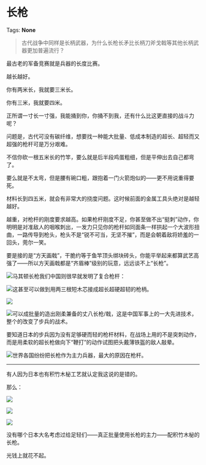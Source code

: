 # 长枪

Tags: **None**

> 古代战争中同样是长柄武器，为什么长枪长矛比长柄刀斧戈戟等其他长柄武器更加普遍流行？



最古老的军备竞赛就是兵器的长度比赛。

越长越好。

你有两米长，我就要三米长。

你有三米，我就要四米。

正所谓一寸长一寸强，我能捅到你，你捅不到我，还有什么比这更直接的战斗力呢？

问题是，古代可没有碳纤维，想要找一种能大批量、低成本制造的超长、超轻而又超强的枪杆可是万分艰难。

不信你砍一根五米长的竹竿，要么就是后半段鸡蛋粗细，但是平伸出去自己都弯了。

要么就是不太弯，但是腰有碗口粗，跟抱着一门火箭炮似的——更不用说重得要死。

材料长到四五米，就会有非常大的挠度问题。这时候前面的金属工具头绝对是越轻越好。

越重，对枪杆的刚度要求越高。如果枪杆刚度不足，你甚至做不出“挺刺”动作，你明明是对准敌人的咽喉刺出，一发力只见你的枪杆如同面条一样拱起一个大波形扭曲，一路传导到枪头，枪头不是“锐不可当，无坚不摧”，而是会朝着敌将娇羞的一回头，莞尔一笑。

要是接的是“方天画戟”，干脆约等于鱼竿顶头绑块砖头，你能平举起来都算武艺高强了——所以方天画戟都是“齐眉棒”级别的玩意，远远谈不上“长枪”。

![](https://pic1.zhimg.com/50/v2-6a2dc3faf5444b146fd251367f1c2849_720w.jpg?source=1940ef5c)马其顿长枪我们中国则很早就发明了复合枪杆：

![](https://pic1.zhimg.com/50/v2-8af6fa0c65ffaf0e3eca0121002c4a17_720w.jpg?source=1940ef5c)这甚至可以做到用两三根短木芯接成超长超硬超韧的枪柄。

![](https://pic3.zhimg.com/50/v2-11515568b7cc3e11906c1d18c172d91a_720w.jpg?source=1940ef5c)  


![](https://pic1.zhimg.com/50/v2-ea59ead1285bdecd18a014ad384ff6d5_720w.jpg?source=1940ef5c)可以成批量的造出刚柔兼备的丈八长枪/戟，这是中国军事上的一大先进技术，整个的改变了步兵的战术。

要知道日本的步兵因为没有足够硬而轻的枪杆材料，在战场上用的不是突刺动作，而是用柔软的超长枪做向下“鞭打”的动作试图把头戴薄铁盔的敌人敲晕。

![](https://pica.zhimg.com/50/v2-1491119235652384c6d782eaa75aa5c0_720w.jpg?source=1940ef5c)世界各国纷纷把长枪作为主力兵器，最大的原因在枪杆。



---

有人因为日本也有积竹木柲工艺就认定我这说的是错的。

那么：

![](https://pic2.zhimg.com/50/v2-a599a2713868d88c1c068aefcf026da4_720w.jpg?source=1940ef5c)  


![](https://pic2.zhimg.com/50/v2-502cfc316af39acdfb2b5e237c843a7d_720w.jpg?source=1940ef5c)  


![](https://pica.zhimg.com/50/v2-4d3803be451afff29f8d621f918cfce3_720w.jpg?source=1940ef5c)  


没有哪个日本大名考虑过给足轻们——真正批量使用长枪的主力——配积竹木柲的长枪。

光钱上就花不起。



